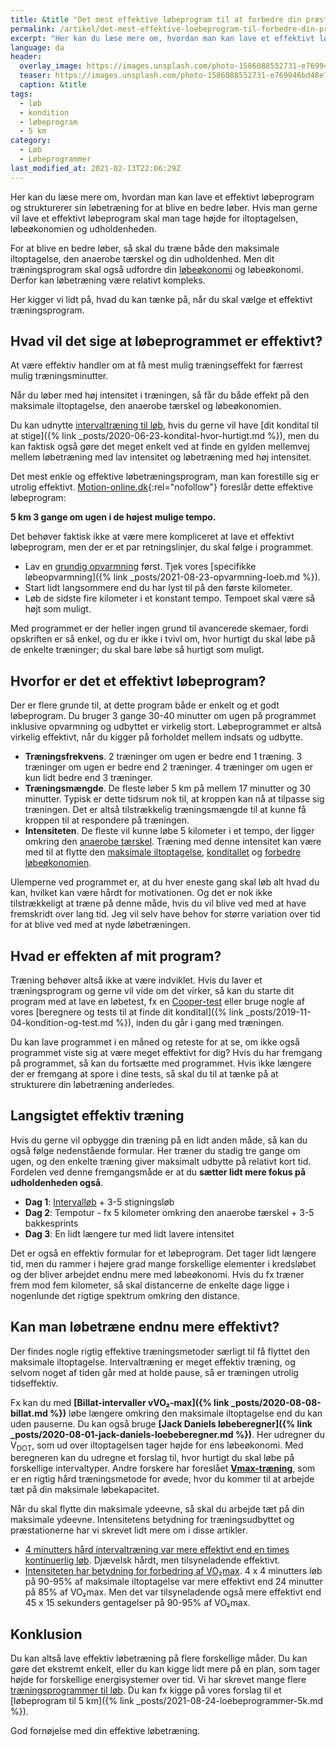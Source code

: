 ```yaml
---
title: &title "Det mest effektive løbeprogram til at forbedre din præstation"
permalink: /artikel/det-mest-effektive-loebeprogram-til-forbedre-din-praestation/
excerpt: "Her kan du læse mere om, hvordan man kan lave et effektivt løbeprogram og strukturerer sin løbetræning for at blive en bedre løber. Hvis man gerne vil lave et effektivt løbeprogram skal man tage højde for iltoptagelsen, løbeøkonomien og udholdenheden."
language: da
header:
  overlay_image: https://images.unsplash.com/photo-1586088552731-e769946bd48e?ixid=MnwxMjA3fDB8MHxwaG90by1wYWdlfHx8fGVufDB8fHx8&ixlib=rb-1.2.1&auto=format&fit=crop&h=630&w=1200&q=10
  teaser: https://images.unsplash.com/photo-1586088552731-e769946bd48e?ixid=MnwxMjA3fDB8MHxwaG90by1wYWdlfHx8fGVufDB8fHx8&ixlib=rb-1.2.1&auto=format&fit=crop&h=300&w=400&q=10
  caption: &title
tags:
  - løb
  - kondition
  - løbeprogram
  - 5 km
category:
  - Løb
  - Løbeprogrammer
last_modified_at: 2021-02-13T22:06:29Z
---
```


Her kan du læse mere om, hvordan man kan lave et effektivt løbeprogram og strukturerer sin løbetræning for at blive en bedre løber. Hvis man gerne vil lave et effektivt løbeprogram skal man tage højde for iltoptagelsen, løbeøkonomien og udholdenheden.

For at blive en bedre løber, så skal du træne både den maksimale iltoptagelse, den anaerobe tærskel og din udholdenhed. Men dit træningsprogram skal også udfordre din [løbeøkonomi](/lobeokonomi/) og løbeøkonomi. Derfor kan løbetræning være relativt kompleks.

Her kigger vi lidt på, hvad du kan tænke på, når du skal vælge et effektivt træningsprogram.

## Hvad vil det sige at løbeprogrammet er effektivt?

At være effektiv handler om at få mest mulig træningseffekt for færrest mulig træningsminutter.

Når du løber med høj intensitet i træningen, så får du både effekt på den maksimale iltoptagelse, den anaerobe tærskel og løbeøkonomien.

Du kan udnytte [intervaltræning til løb](/intervallob-intervaltraening/), hvis du gerne vil have [dit kondital til at stige]({% link _posts/2020-06-23-kondital-hvor-hurtigt.md %}), men du kan faktisk også gøre det meget enkelt ved at finde en gylden mellemvej mellem løbetræning med lav intensitet og løbetræning med høj intensitet.

Det mest enkle og effektive løbetræningsprogram, man kan forestille sig er utrolig effektivt. [Motion-online.dk](https://web.archive.org/web/20110606134040/http://www.motion-online.dk/konditionstraening/kondition_-_artikler/det_mest_effektive_loebeprogram!/){:rel="nofollow"} foreslår dette effektive løbeprogram:

**5 km 3 gange om ugen i de højest mulige tempo.**

Det behøver faktisk ikke at være mere kompliceret at lave et effektivt løbeprogram, men der er et par retningslinjer, du skal følge i programmet.

- Lav en [grundig opvarmning](/opvarmning/) først. Tjek vores [specifikke løbeopvarmning]({% link _posts/2021-08-23-opvarmning-loeb.md %}).
- Start lidt langsommere end du har lyst til på den første kilometer.
- Løb de sidste fire kilometer i et konstant tempo. Tempoet skal være så højt som muligt.

Med programmet er der heller ingen grund til avancerede skemaer, fordi opskriften er så enkel, og du er ikke i tvivl om, hvor hurtigt du skal løbe på de enkelte træninger; du skal bare løbe så hurtigt som muligt.

## Hvorfor er det et effektivt løbeprogram?

Der er flere grunde til, at dette program både er enkelt og et godt løbeprogram. Du bruger 3 gange 30-40 minutter om ugen på programmet inklusive opvarmning og udbyttet er virkelig stort. Løbeprogrammet er altså virkelig effektivt, når du kigger på forholdet mellem indsats og udbytte.

- **Træningsfrekvens**. 2 træninger om ugen er bedre end 1 træning. 3 træninger om ugen er bedre end 2 træninger. 4 træninger om ugen er kun lidt bedre end 3 træninger.
- **Træningsmængde**. De fleste løber 5 km på mellem 17 minutter og 30 minutter. Typisk er dette tidsrum nok til, at kroppen kan nå at tilpasse sig træningen. Det er altså tilstrækkelig træningsmængde til at kunne få kroppen til at respondere på træningen.
- **Intensiteten**. De fleste vil kunne løbe 5 kilometer i et tempo, der ligger omkring den [anaerobe tærskel](/anaerobe-taerskel/). Træning med denne intensitet kan være med til at flytte den [maksimale iltoptagelse](/maksimale-iltoptagelse-vo2max/), [konditallet](/kondital/) og [forbedre løbeøkonomien](/lobeokonomi/).

Ulemperne ved programmet er, at du hver eneste gang skal løb alt hvad du kan, hvilket kan være hårdt for motivationen. Og det er nok ikke tilstrækkeligt at træne på denne måde, hvis du vil blive ved med at have fremskridt over lang tid. Jeg vil selv have behov for større variation over tid for at blive ved med at nyde løbetræningen.

## Hvad er effekten af mit program?

Træning behøver altså ikke at være indviklet. Hvis du laver et træningsprogram og gerne vil vide om det virker, så kan du starte dit program med at lave en løbetest, fx en [Cooper-test](/cooper-test/) eller bruge nogle af vores [beregnere og tests til at finde dit kondital]({% link _posts/2019-11-04-kondition-og-test.md %}), inden du går i gang med træningen.

Du kan lave programmet i en måned og reteste for at se, om ikke også programmet viste sig at være meget effektivt for dig? Hvis du har fremgang på programmet, så kan du fortsætte med programmet. Hvis ikke længere der er fremgang at spore i dine tests, så skal du til at tænke på at strukturere din løbetræning anderledes.

## Langsigtet effektiv træning

Hvis du gerne vil opbygge din træning på en lidt anden måde, så kan du også følge nedenstående formular. Her træner du stadig tre gange om ugen, og den enkelte træning giver maksimalt udbytte på relativt kort tid. Fordelen ved denne fremgangsmåde er at du **sætter lidt mere fokus på udholdenheden også**.

- **Dag 1**: [Intervalløb](/intervallob-intervaltraening/) + 3-5 stigningsløb
- **Dag 2**: Tempotur - fx 5 kilometer omkring den anaerobe tærskel + 3-5 bakkesprints
- **Dag 3**: En lidt længere tur med lidt lavere intensitet

Det er også en effektiv formular for et løbeprogram. Det tager lidt længere tid, men du rammer i højere grad mange forskellige elementer i kredsløbet og der bliver arbejdet endnu mere med løbeøkonomi. Hvis du fx træner frem mod fem kilometer, så skal distancerne de enkelte dage ligge i nogenlunde det rigtige spektrum omkring den distance.

## Kan man løbetræne endnu mere effektivt?

Der findes nogle rigtig effektive træningsmetoder særligt til få flyttet den maksimale iltoptagelse. Intervaltræning er meget effektiv træning, og selvom noget af tiden går med at holde pause, så er træningen utrolig tidseffektiv.

Fx kan du med **[Billat-intervaller vVO₂-max]({% link _posts/2020-08-08-billat.md %})** løbe længere omkring den maksimale iltoptagelse end du kan uden pauserne. Du kan også bruge **[Jack Daniels løbeberegner]({% link _posts/2020-08-01-jack-daniels-loebeberegner.md %})**. Her udregner du V<sub>DOT</sub>, som ud over iltoptagelsen tager højde for ens løbeøkonomi. Med beregneren kan du udregne et forslag til, hvor hurtigt du skal løbe på forskellige intervaltyper. Andre forskere har foreslået **[Vmax-træning](/vmax/)**, som er en rigtig hård træningsmetode for øvede, hvor du kommer til at arbejde tæt på din maksimale løbekapacitet.

Når du skal flytte din maksimale ydeevne, så skal du arbejde tæt på din maksimale ydeevne. Intensitetens betydning for træningsudbyttet og præstationerne har vi skrevet lidt mere om i disse artikler.

- [4 minutters hård intervaltræning var mere effektivt end en times kontinuerlig løb](/artikel/tabata-traening-intervaller/). Djævelsk hårdt, men tilsyneladende effektivt.
- [Intensiteten har betydning for forbedring af VO₂max](/maksimale-iltoptagelse-vo2max/). 4 x 4 minutters løb på 90-95% af maksimale iltoptagelse var mere effektivt end 24 minutter på 85% af VO₂max. Men det var tilsyneladende også mere effektivt end 45 x 15 sekunders gentagelser på 90-95% af VO₂max.

## Konklusion

Du kan altså lave effektiv løbetræning på flere forskellige måder. Du kan gøre det ekstremt enkelt, eller du kan kigge lidt mere på en plan, som tager højde for forskellige energisystemer over tid. Vi har skrevet mange flere [træningsprogrammer til løb](/loebeprogrammer/). Du kan fx kigge på vores forslag til et [løbeprogram til 5 km]({% link _posts/2021-08-24-loebeprogrammer-5k.md %}).

God fornøjelse med din effektive løbetræning.
